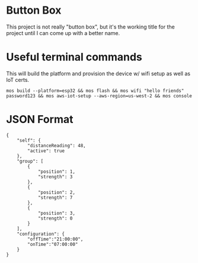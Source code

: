 # Button Box

This project is not really "button box", but it's the working title for the project until I can come up with a better name.

# Useful terminal commands

This will build the platform and provision the device w/ wifi setup as well as IoT certs.

`mos build --platform=esp32 && mos flash && mos wifi "hello friends" password123 && mos aws-iot-setup --aws-region=us-west-2 && mos console`

# JSON Format

```
{
    "self": {
        "distanceReading": 48,
        "active": true
    },
    "group": [
        {
            "position": 1,
            "strength": 3
        },
        {
            "position": 2,
            "strength": 7
        },
        {
            "position": 3,
            "strength": 0
        }
    ],
    "configuration": {
        "offTime":"21:00:00",
        "onTime":"07:00:00"
    }
}
```
